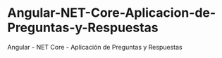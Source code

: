 # Angular-NET-Core-Aplicacion-de-Preguntas-y-Respuestas
Angular - NET Core - Aplicación de Preguntas y Respuestas
